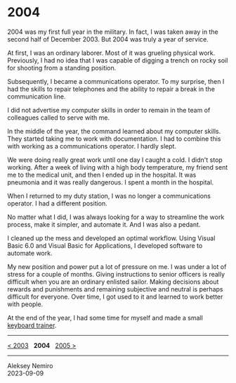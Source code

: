 # 2004

2004 was my first full year in the military. In fact, I was taken away in the second half of December 2003. But 2004 was truly a year of service.

At first, I was an ordinary laborer. Most of it was grueling physical work. Previously, I had no idea that I was capable of digging a trench on rocky soil for shooting from a standing position.

Subsequently, I became a communications operator. To my surprise, then I had the skills to repair telephones and the ability to repair a break in the communication line.

I did not advertise my computer skills in order to remain in the team of colleagues called to serve with me.

In the middle of the year, the command learned about my computer skills. They started taking me to work with documentation. I had to combine this with working as a communications operator. I hardly slept.

We were doing really great work until one day I caught a cold. I didn't stop working. After a week of living with a high body temperature, my friend sent me to the medical unit, and then I ended up in the hospital.
It was pneumonia and it was really dangerous. I spent a month in the hospital.

When I returned to my duty station, I was no longer a communications operator. I had a different position.

No matter what I did, I was always looking for a way to streamline the work process, make it simpler, and automate it. And I was also a pedant.

I cleaned up the mess and developed an optimal workflow. Using Visual Basic 6.0 and Visual Basic for Applications, I developed software to automate work.

My new position and power put a lot of pressure on me. I was under a lot of stress for a couple of months.
Giving instructions to senior officers is really difficult when you are an ordinary enlisted sailor.
Making decisions about rewards and punishments and remaining subjective and neutral is perhaps difficult for everyone.
Over time, I got used to it and learned to work better with people.

At the end of the year, I had some time for myself and made a small [keyboard trainer](assets/keyboard_trainer.md).

---
[< 2003](/2003) &nbsp; **2004** &nbsp; [2005 >](/2005)

---
Aleksey Nemiro  
2023-09-09
